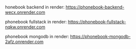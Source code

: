 honebook backend in render: https://phonebook-backend-wecx.onrender.com

phonebook fullstack in render: https://phonebook-fullstack-nqkw.onrender.com

phonebook mongodb in render: https://phonebook-mongodb-2afz.onrender.com
